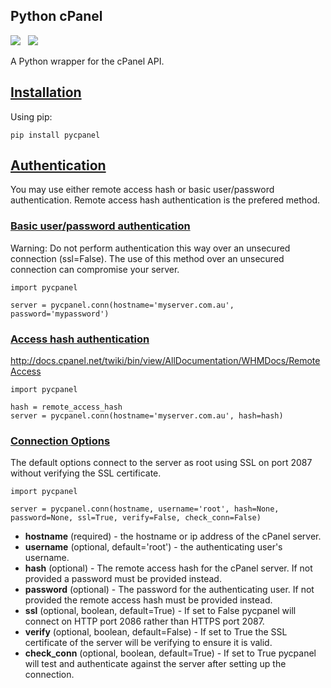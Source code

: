 <h2>Python cPanel</h2>

<img src='https://pypip.in/v/pycpanel/badge.png'> &nbsp; <img src='https://pypip.in/d/pycpanel/badge.png'>

A Python wrapper for the cPanel API.

<h2><a href="#installation">Installation<a></h2>

Using pip:

    pip install pycpanel
    
<h2><a href='#authentication-handlers'>Authentication</a></h2>

You may use either remote access hash or basic user/password authentication. Remote access hash authentication is the prefered method.

<h3><a href='#basic-userpassword-authentication'>Basic user/password authentication</a></h3>

Warning: Do not perform authentication this way over an unsecured connection (ssl=False). The use of this method over an unsecured connection can compromise your server.

    import pycpanel
    
    server = pycpanel.conn(hostname='myserver.com.au', password='mypassword')
    
<h3><a href='#access-hash-authentication'>Access hash authentication</a></h3>

http://docs.cpanel.net/twiki/bin/view/AllDocumentation/WHMDocs/RemoteAccess

    import pycpanel
    
    hash = remote_access_hash
    server = pycpanel.conn(hostname='myserver.com.au', hash=hash)
    
<h3><a href='#connection-options'>Connection Options</a></h3>

The default options connect to the server as root using SSL on port 2087 without verifying the SSL certificate.

    import pycpanel
    
    server = pycpanel.conn(hostname, username='root', hash=None, password=None, ssl=True, verify=False, check_conn=False)
    
<ul>
<li><strong>hostname</strong> (required) - the hostname or ip address of the cPanel server.</li>
<li><strong>username</strong> (optional, default='root') - the authenticating user's username.</li>
<li><strong>hash</strong> (optional) - The remote access hash for the cPanel server. If not provided a password must be provided instead.</li>
<li><strong>password</strong> (optional) - The password for the authenticating user. If not provided the remote access hash must be provided instead.</li>
<li><strong>ssl</strong> (optional, boolean, default=True) - If set to False pycpanel will connect on HTTP port 2086 rather than HTTPS port 2087.</li>
<li><strong>verify</strong> (optional, boolean, default=False) - If set to True the SSL certificate of the server will be verifying to ensure it is valid.</li>
<li><strong>check_conn</strong> (optional, boolean, default=True) - If set to True pycpanel will test and authenticate against the server after setting up the connection.</li>
